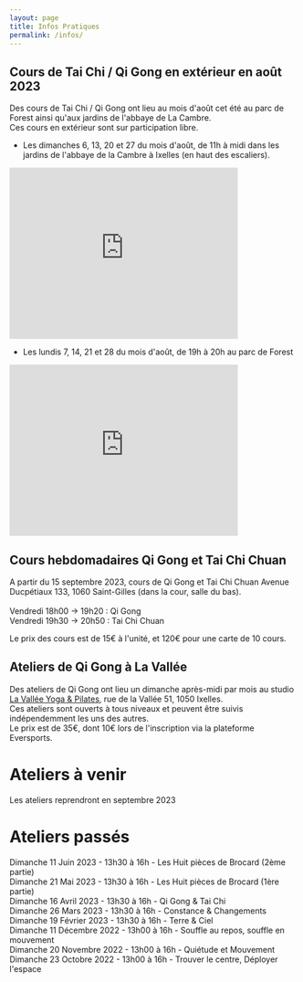 ```yaml
---
layout: page
title: Infos Pratiques
permalink: /infos/
---
```


## Cours de Tai Chi / Qi Gong en extérieur en août 2023
Des cours de Tai Chi / Qi Gong ont lieu au mois d'août cet été au parc de Forest ainsi qu'aux jardins de l'abbaye de La Cambre.<br/>
Ces cours en extérieur sont sur participation libre.<br />
- Les dimanches 6, 13, 20 et 27 du mois d'août, de 11h à midi dans les jardins de l'abbaye de la Cambre à Ixelles (en haut des escaliers).
<iframe src="https://www.google.com/maps/embed?pb=!1m17!1m12!1m3!1d2520.7221723233383!2d4.373245999999999!3d50.817786!2m3!1f0!2f0!3f0!3m2!1i1024!2i768!4f13.1!3m2!1m1!2zNTDCsDQ5JzA0LjAiTiA0wrAyMicyMy43IkU!5e0!3m2!1sfr!2sfr!4v1688481951956!5m2!1sfr!2sfr" width="400" height="300" style="border:0;" allowfullscreen="" loading="lazy" referrerpolicy="no-referrer-when-downgrade"></iframe>
<br />

- Les lundis 7, 14, 21 et 28 du mois d'août, de 19h à 20h au parc de Forest
<iframe src="https://www.google.com/maps/embed?pb=!1m17!1m12!1m3!1d2520.403531059155!2d4.340155!3d50.823688999999995!2m3!1f0!2f0!3f0!3m2!1i1024!2i768!4f13.1!3m2!1m1!2zNTDCsDQ5JzI1LjMiTiA0wrAyMCcyNC42IkU!5e0!3m2!1sfr!2sfr!4v1688481501648!5m2!1sfr!2sfr" width="400" height="300" style="border:0;" allowfullscreen="" loading="lazy" referrerpolicy="no-referrer-when-downgrade"></iframe>


## Cours hebdomadaires Qi Gong et Tai Chi Chuan
A partir du 15 septembre 2023, cours de Qi Gong et Tai Chi Chuan Avenue Ducpétiaux 133, 1060 Saint-Gilles (dans la cour, salle du bas).
<br/><br/>
Vendredi 18h00 -> 19h20 : Qi Gong<br/>
Vendredi 19h30 -> 20h50 : Tai Chi Chuan<br/>

Le prix des cours est de 15€ à l'unité, et 120€ pour une carte de 10 cours.

## Ateliers de Qi Gong à La Vallée
Des ateliers de Qi Gong ont lieu un dimanche après-midi par mois au studio [La Vallée Yoga & Pilates](https://yogavallee.be/), rue de la Vallée 51, 1050 Ixelles.<br>
Ces ateliers sont ouverts à tous niveaux et peuvent être suivis indépendemment les uns des autres.<br>
Le prix est de 35€, dont 10€ lors de l'inscription via la plateforme Eversports.

# Ateliers à venir
Les ateliers reprendront en septembre 2023

# Ateliers passés
Dimanche 11 Juin 2023 - 13h30 à 16h - Les Huit pièces de Brocard (2ème partie)<br>
Dimanche 21 Mai 2023 - 13h30 à 16h - Les Huit pièces de Brocard (1ère partie)<br>
Dimanche 16 Avril 2023 - 13h30 à 16h - Qi Gong & Tai Chi<br>
Dimanche 26 Mars 2023 - 13h30 à 16h - Constance & Changements<br>
Dimanche 19 Février 2023 - 13h30 à 16h - Terre & Ciel<br>
Dimanche 11 Décembre 2022 - 13h00 à 16h - Souffle au repos, souffle en mouvement<br>
Dimanche 20 Novembre 2022 - 13h00 à 16h - Quiétude et Mouvement<br>
Dimanche 23 Octobre 2022 - 13h00 à 16h - Trouver le centre, Déployer l'espace<br>

